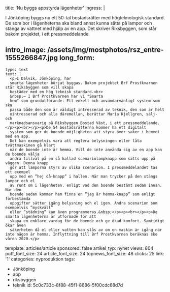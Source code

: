 title: 'Nu byggs appstyrda lägenheter'
ingress: |
  <p>           I Jönköping byggs nu ett 50-tal bostadsrätter med högteknologisk standard. De som bor i lägenheterna ska bland annat kunna sätta på lampor och stänga av vattnet med hjälp av en app. Det skriver Riksbyggen, som står bakom projektet, i ett pressmeddelande.
  </p>
  
intro_image: /assets/img/mostphotos/rsz_entre-1555266847.jpg
long_form:
  -
    type: text
    text: |
      <p>I Dalvik, Jönköping, har
      smarta lägenheter börjat byggas. Bakom projektet Brf Prostkvarnen står Riksbyggen som vill skapa
      bostäder med en hög teknisk standard.<br>
      &nbsp;– I Brf Prostkvarnen har vi "Smarta
      hem" som grundutförande. Ett enkelt och användarvänligt system som ska
      passa både den som är väldigt intresserad av teknik, den som är helt
      ointresserad och alla däremellan, berättar Maria Kjellgren, sälj- och
      marknadsansvarig på Riksbyggen Bostad Väst, i ett pressmeddelande. </p><p><br></p><p>De 54 bostadsrätterna kommer ha ett digitalt
      system som ger de boende möjligheten att styra över saker i hemmet med en app.
      Det kan exempelvis vara att reglera belysningen eller låta tvättmaskinen gå klart
      när de boende inte är hemma. Vill de inte använda sig av en app kan de boende välja
      andra tillval på en så kallad scenariolampknapp som sätts upp på väggen. Denna knapp
      gör att lamporna styrs av olika scenarion. I pressmeddelandet tas ett exempel
      upp med en ”hej då-knapp” i hallen. När man trycker på den stängs lampor och el
      av runt om i lägenheten, enligt vad den boende bestämt sedan innan. När den
      boende sedan kommer hem finns en ”jag är hemma-knapp” som enligt förbestämda
      uppgifter sätter igång belysning och el igen. Andra scenarion som exempelvis ”myskväll”
      eller ”städning” kan även programmeras.&nbsp;</p><p><br></p><p>De smarta lägenheterna är utformade för att
      skapa en enklare vardag för de boende och ge ökad komfort. Samtidigt ökar även
      säkerheten då el eller vatten kan slås av om en maskin är igång när inte någon är hemma. Inflyttning till Brf Prostkvarnen beräknas ske våren 2020.</p>
      
template: articles/article
sponsored: false
artikel_typ: nyhet
views: 804
puff_font_size: 24
article_font_size: 24
topnews_font_size: 48
clicks: 25
link: '1'
categories: nyproduktion
tags:
  - Jönköping
  - app
  - riksbyggen
  - teknik
id: 5c0c733c-8f88-45f1-8686-5f00cdc68d7d

